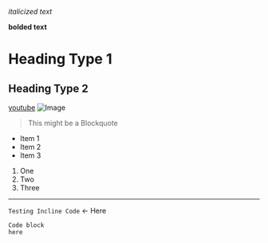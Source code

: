 *italicized text*

**bolded text**
# Heading Type 1
## Heading Type 2
[youtube](https://youtube.com)
![Image](https://today.ucsd.edu/news_uploads/_social/img-primary-Geisel-UCSanDiego-ErikJepsen-090922.jpg)
> This might be a Blockquote

- Item 1
- Item 2
- Item 3
1. One
2. Two
3. Three
   
***

`Testing Incline Code` <- Here   
```
Code block
here
```
